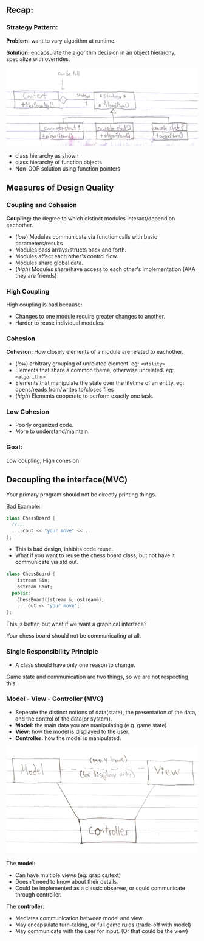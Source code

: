 ## Recap:
### Strategy Pattern:
**Problem:** want to vary algorithm at runtime.


**Solution:** encapsulate the algorithm decision in an object hierarchy, specialize with overrides.

![diagram1](../20180622/diagram_3.jpg?raw=true)

- class hierarchy as shown
- class hierarchy of function objects 
- Non-OOP solution using function pointers

## Measures of Design Quality
### Coupling and Cohesion
**Coupling:** the degree to which distinct modules interact/depend on eachother.
- (*low*) Modules communicate via function calls with basic parameters/results
- Modules pass arrays/structs back and forth.
- Modules affect each other's control flow.
- Modules share global data.
- (*high*) Modules share/have access to each other's implementation (AKA they are friends)

### High Coupling
High coupling is bad because:
- Changes to one module require greater changes to another.
- Harder to reuse individual modules.

### Cohesion
**Cohesion:** How closely elements of a module are related to eachother.
- (*low*) arbitrary grouping of unrelated element. eg: `<utility>`
- Elements that share a common theme, otherwise unrelated. eg: `<algorithm>`
- Elements that manipulate the state over the lifetime of an entity. eg: opens/reads from/writes to/closes files
- (*high*) Elements cooperate to perform exactly one task.

### Low Cohesion
- Poorly organized code.
- More to understand/maintain.


### Goal:
Low coupling, High cohesion

## Decoupling the interface(MVC)
Your primary program should not be directly printing things.


Bad Example:
```cpp
class ChessBoard {
  //...
  ... cout << "your move" << ...
};
```
- This is bad design, inhibits code reuse.
- What if you want to reuse the chess board class, but not have it communicate via std out.
```cpp
class ChessBoard {
    istream &in;
    ostream &out;
  public:
    ChessBoard(istream &, ostream&);
    ... out << "your move";
};
```
This is better, but what if we want a graphical interface?


Your chess board should not be communicating at all.
### Single Responsibility Principle
- A class should have only one reason to change.


Game state and communication are two things, so we are not respecting this.

### Model - View - Controller (MVC)
- Seperate the distinct notions of data(state), the presentation of the data, and the control of the data(or system).
- **Model:** the main data you are manipulating (e.g. game state)
- **View:** how the model is displayed to the user.
- **Controller:** how the model is manipulated.

![diagram1](diagram_1.jpg?raw=true)

The **model**:
- Can have multiple views (eg: grapics/text)
- Doesn't need to know about their details.
- Could be implemented as a classic observer, or could communicate through controller.


The **controller**:
- Mediates communication between model and view
- May encapsulate turn-taking, or full game rules (trade-off with model)
- May communicate with the user for input. (Or that could be the view)



